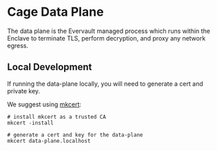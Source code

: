 # Cage Data Plane

The data plane is the Evervault managed process which runs within the Enclave to terminate TLS, perform decryption, and 
proxy any network egress.

## Local Development

If running the data-plane locally, you will need to generate a cert and private key. 

We suggest using [mkcert](https://github.com/FiloSottile/mkcert):

```shell
# install mkcert as a trusted CA
mkcert -install

# generate a cert and key for the data-plane
mkcert data-plane.localhost
```

